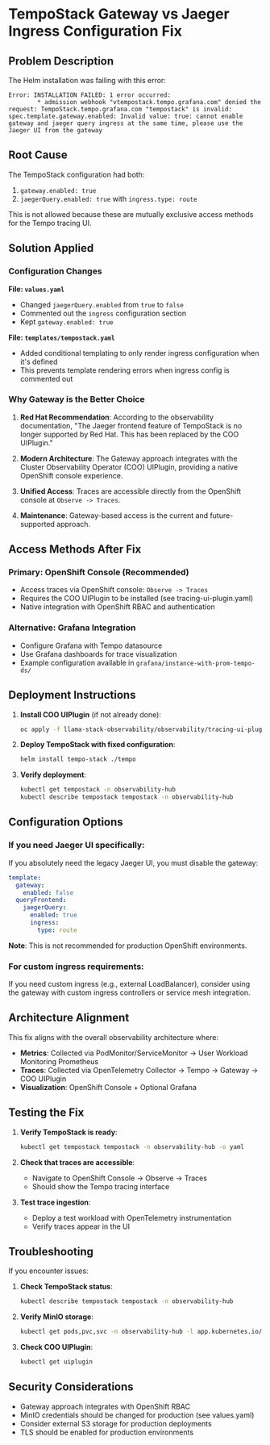 # TempoStack Gateway vs Jaeger Ingress Configuration Fix

## Problem Description

The Helm installation was failing with this error:
```
Error: INSTALLATION FAILED: 1 error occurred:
        * admission webhook "vtempostack.tempo.grafana.com" denied the request: TempoStack.tempo.grafana.com "tempostack" is invalid: spec.template.gateway.enabled: Invalid value: true: cannot enable gateway and jaeger query ingress at the same time, please use the Jaeger UI from the gateway
```

## Root Cause

The TempoStack configuration had both:
1. `gateway.enabled: true` 
2. `jaegerQuery.enabled: true` with `ingress.type: route`

This is not allowed because these are mutually exclusive access methods for the Tempo tracing UI.

## Solution Applied

### Configuration Changes

**File: `values.yaml`**
- Changed `jaegerQuery.enabled` from `true` to `false`
- Commented out the `ingress` configuration section
- Kept `gateway.enabled: true`

**File: `templates/tempostack.yaml`**
- Added conditional templating to only render ingress configuration when it's defined
- This prevents template rendering errors when ingress config is commented out

### Why Gateway is the Better Choice

1. **Red Hat Recommendation**: According to the observability documentation, "The Jaeger frontend feature of TempoStack is no longer supported by Red Hat. This has been replaced by the COO UIPlugin."

2. **Modern Architecture**: The Gateway approach integrates with the Cluster Observability Operator (COO) UIPlugin, providing a native OpenShift console experience.

3. **Unified Access**: Traces are accessible directly from the OpenShift console at `Observe -> Traces`.

4. **Maintenance**: Gateway-based access is the current and future-supported approach.

## Access Methods After Fix

### Primary: OpenShift Console (Recommended)
- Access traces via OpenShift console: `Observe -> Traces`
- Requires the COO UIPlugin to be installed (see tracing-ui-plugin.yaml)
- Native integration with OpenShift RBAC and authentication

### Alternative: Grafana Integration
- Configure Grafana with Tempo datasource
- Use Grafana dashboards for trace visualization
- Example configuration available in `grafana/instance-with-prom-tempo-ds/`

## Deployment Instructions

1. **Install COO UIPlugin** (if not already done):
   ```bash
   oc apply -f llama-stack-observability/observability/tracing-ui-plugin.yaml
   ```

2. **Deploy TempoStack with fixed configuration**:
   ```bash
   helm install tempo-stack ./tempo
   ```

3. **Verify deployment**:
   ```bash
   kubectl get tempostack -n observability-hub
   kubectl describe tempostack tempostack -n observability-hub
   ```

## Configuration Options

### If you need Jaeger UI specifically:
If you absolutely need the legacy Jaeger UI, you must disable the gateway:

```yaml
template:
  gateway:
    enabled: false
  queryFrontend:
    jaegerQuery:
      enabled: true
      ingress:
        type: route
```

**Note**: This is not recommended for production OpenShift environments.

### For custom ingress requirements:
If you need custom ingress (e.g., external LoadBalancer), consider using the gateway with custom ingress controllers or service mesh integration.

## Architecture Alignment

This fix aligns with the overall observability architecture where:
- **Metrics**: Collected via PodMonitor/ServiceMonitor → User Workload Monitoring Prometheus
- **Traces**: Collected via OpenTelemetry Collector → Tempo → Gateway → COO UIPlugin
- **Visualization**: OpenShift Console + Optional Grafana

## Testing the Fix

1. **Verify TempoStack is ready**:
   ```bash
   kubectl get tempostack tempostack -n observability-hub -o yaml
   ```

2. **Check that traces are accessible**:
   - Navigate to OpenShift Console → Observe → Traces
   - Should show the Tempo tracing interface

3. **Test trace ingestion**:
   - Deploy a test workload with OpenTelemetry instrumentation
   - Verify traces appear in the UI

## Troubleshooting

If you encounter issues:

1. **Check TempoStack status**:
   ```bash
   kubectl describe tempostack tempostack -n observability-hub
   ```

2. **Verify MinIO storage**:
   ```bash
   kubectl get pods,pvc,svc -n observability-hub -l app.kubernetes.io/name=minio-tempo
   ```

3. **Check COO UIPlugin**:
   ```bash
   kubectl get uiplugin
   ```

## Security Considerations

- Gateway approach integrates with OpenShift RBAC
- MinIO credentials should be changed for production (see values.yaml)
- Consider external S3 storage for production deployments
- TLS should be enabled for production environments